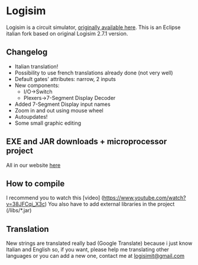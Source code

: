 # Logisim

Logisim is a circuit simulator, [originally available here](http://www.cburch.com/logisim/).
This is an Eclipse italian fork based on original Logisim 2.7.1 version.
## Changelog
* Italian translation!
* Possibility to use french translations already done (not very well)
* Default gates' attributes: narrow, 2 inputs
* New components:
	* I/O->Switch
	* Plexers->7-Segment Display Decoder
* Added 7-Segment Display input names
* Zoom in and out using mouse wheel
* Autoupdates!
* Some small graphic editing
## EXE and JAR downloads + microprocessor project
All in our website [here](https://logisim.altervista.org)
## How to compile
I recommend you to watch this [video] (https://www.youtube.com/watch?v=38JFCqi_X3c)
You also have to add external libraries in the project (/libs/*.jar)
## Translation
New strings are translated really bad (Google Translate) because i just know Italian and English so, if you want, please help me translating other languages or you can add a new one, contact me at logisimit@gmail.com